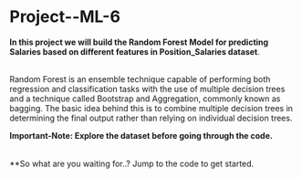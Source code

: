 # Project--ML-6

<table>

  **In this project we will build the Random Forest Model for predicting Salaries based on different features in Position_Salaries dataset**.<br></br>

Random Forest is an ensemble technique capable of performing both regression and classification tasks with the use of multiple decision trees and a technique called Bootstrap and Aggregation, commonly known as bagging. 
The basic idea behind this is to combine multiple decision trees in determining the final output rather than relying on individual decision trees.

**Important-Note: Explore the dataset before going through the code.**
</table>

**So what are you waiting for..? Jump to the code to get started. 
